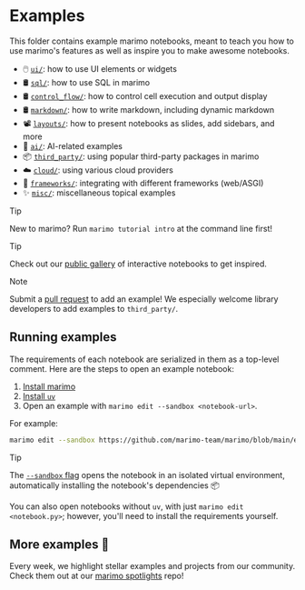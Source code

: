 # Examples

This folder contains example marimo notebooks, meant to teach you how to
use marimo's features as well as inspire you to make awesome notebooks.


- 🖱️ [`ui/`](ui/): how to use UI elements or widgets
- 🛢️ [`sql/`](sql/): how to use SQL in marimo
- 🛢️ [`control_flow/`](control_flow/): how to control cell execution and output display
- 🛢️ [`markdown/`](markdown/): how to write markdown, including dynamic markdown
- 📽️ [`layouts/`](layouts/): how to present notebooks as slides, add sidebars, and more
- 🤖 [`ai/`](ai/): AI-related examples
- 📦 [`third_party/`](third_party/): using popular third-party packages in marimo
- ☁️  [`cloud/`](cloud/): using various cloud providers
- 🧩 [`frameworks/`](frameworks/): integrating with different frameworks (web/ASGI)
- ✨ [`misc/`](misc/): miscellaneous topical examples

> [!TIP]
> New to marimo? Run `marimo tutorial intro` at the command line first!

> [!TIP]
> Check out our [public gallery](https://marimo.io/gallery) of interactive
> notebooks to get inspired.

> [!NOTE]
> Submit a
> [pull request](https://github.com/marimo-team/marimo/pulls) to add an example!
> We especially welcome library developers to add examples to `third_party/`.

## Running examples

The requirements of each notebook are serialized in them as a top-level
comment. Here are the steps to open an example notebook:

1. [Install marimo](https://docs.marimo.io/getting_started/index.html#installation)
2. [Install `uv`](https://github.com/astral-sh/uv/?tab=readme-ov-file#installation)
3. Open an example with `marimo edit --sandbox <notebook-url>`.

For example:

```bash
marimo edit --sandbox https://github.com/marimo-team/marimo/blob/main/examples/ui/reactive_plots.py
```

> [!TIP]
> The [`--sandbox` flag](https://docs.marimo.io/guides/editor_features/package_management.html) opens the notebook in an isolated virtual environment,
> automatically installing the notebook's dependencies 📦

You can also open notebooks without `uv`, with just `marimo edit <notebook.py>`;
however, you'll need to install the requirements yourself.

## More examples 🌟

Every week, we highlight stellar examples and projects from our community.
Check them out at our [marimo spotlights](https://github.com/marimo-team/spotlights)
repo!
